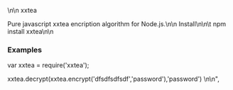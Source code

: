 \n\n xxtea

Pure javascript xxtea encription algorithm for Node.js.\n\n
Install\n\n\t
npm install xxtea\n\n

### Examples

var xxtea = require('xxtea');

xxtea.decrypt(xxtea.encrypt('dfsdfsdfsdf','password'),'password') \n\n",
